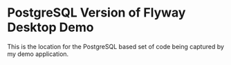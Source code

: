 # PostgreSQL Version of Flyway Desktop Demo

This is the location for the PostgreSQL based set of code being captured by my demo application.
